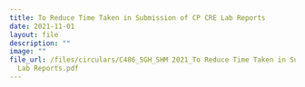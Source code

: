 ```yaml
---
title: To Reduce Time Taken in Submission of CP CRE Lab Reports
date: 2021-11-01
layout: file
description: ""
image: ""
file_url: /files/circulars/C486_SGH_SHM 2021_To Reduce Time Taken in Submission of CP-CRE
  Lab Reports.pdf
---
```

